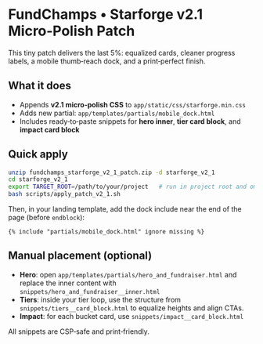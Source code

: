 # FundChamps • Starforge v2.1 Micro‑Polish Patch
This tiny patch delivers the last 5%: equalized cards, cleaner progress labels, a mobile thumb‑reach dock, and a print‑perfect finish.

## What it does
- Appends **v2.1 micro‑polish CSS** to `app/static/css/starforge.min.css`
- Adds new partial: `app/templates/partials/mobile_dock.html`
- Includes ready‑to‑paste snippets for **hero inner**, **tier card block**, and **impact card block**

## Quick apply
```bash
unzip fundchamps_starforge_v2_1_patch.zip -d starforge_v2_1
cd starforge_v2_1
export TARGET_ROOT=/path/to/your/project   # run in project root and omit this
bash scripts/apply_patch_v2_1.sh
```

Then, in your landing template, add the dock include near the end of the page (before `endblock`):
```jinja
{% include "partials/mobile_dock.html" ignore missing %}
```

## Manual placement (optional)
- **Hero**: open `app/templates/partials/hero_and_fundraiser.html` and replace the inner content with `snippets/hero_and_fundraiser__inner.html`
- **Tiers**: inside your tier loop, use the structure from `snippets/tiers__card_block.html` to equalize heights and align CTAs.
- **Impact**: for each bucket card, use `snippets/impact__card_block.html`

All snippets are CSP‑safe and print‑friendly.
